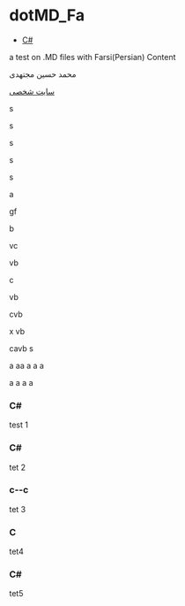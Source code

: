 dotMD_Fa
========
* [C#](#c--c)

a test on .MD files with Farsi(Persian) Content

محمد حسین مجتهدی

[سایت شخصی](http://mhm5000.ir)



<div id="fb-root"></div>
<script>(function(d, s, id) {
  var js, fjs = d.getElementsByTagName(s)[0];
  if (d.getElementById(id)) return;
  js = d.createElement(s); js.id = id;
  js.src = "//connect.facebook.net/en_US/all.js#xfbml=1";
  fjs.parentNode.insertBefore(js, fjs);
}(document, 'script', 'facebook-jssdk'));</script>
<div class="fb-share-button" data-href="https://github.com/vhf/free-programming-books" data-type="link"></div>



s

s

s

s

s

a

gf

b

vc

vb

c

vb

cvb

x
vb


cavb
s

a
aa
a
a
a

a
a
a
a

### C#
test 1

### C\#
tet 2

### c--c
tet 3

### C #
tet4

### C#
tet5
